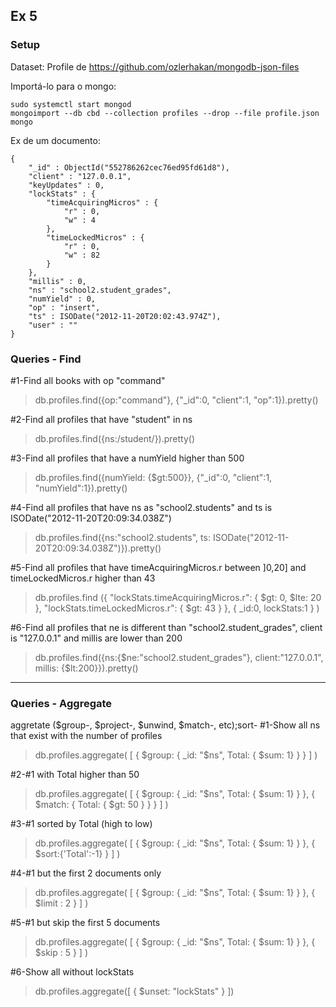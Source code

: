 ## Ex 5

### Setup
Dataset: Profile de https://github.com/ozlerhakan/mongodb-json-files

Importá-lo para o mongo:
```
sudo systemctl start mongod
mongoimport --db cbd --collection profiles --drop --file profile.json
mongo
```

Ex de um documento:
```
{
	"_id" : ObjectId("552786262cec76ed95fd61d8"),
	"client" : "127.0.0.1",
	"keyUpdates" : 0,
	"lockStats" : {
		"timeAcquiringMicros" : {
			"r" : 0,
			"w" : 4
		},
		"timeLockedMicros" : {
			"r" : 0,
			"w" : 82
		}
	},
	"millis" : 0,
	"ns" : "school2.student_grades",
	"numYield" : 0,
	"op" : "insert",
	"ts" : ISODate("2012-11-20T20:02:43.974Z"),
	"user" : ""
}

```

### Queries - Find

#1-Find all books with op "command"
> db.profiles.find({op:"command"}, {"_id":0, "client":1, "op":1}).pretty()

#2-Find all profiles that have "student" in ns
> db.profiles.find({ns:/student/}).pretty()

#3-Find all profiles that have a numYield higher than 500
> db.profiles.find({numYield: {$gt:500}}, {"_id":0, "client":1, "numYield":1}).pretty()

#4-Find all profiles that have ns as "school2.students" and ts is ISODate("2012-11-20T20:09:34.038Z")
> db.profiles.find({ns:"school2.students", ts: ISODate("2012-11-20T20:09:34.038Z")}).pretty()

#5-Find all profiles that have timeAcquiringMicros.r between ]0,20] and timeLockedMicros.r higher than 43
> db.profiles.find ({ "lockStats.timeAcquiringMicros.r": { $gt: 0, $lte: 20 }, "lockStats.timeLockedMicros.r": { $gt: 43 } }, { _id:0, lockStats:1 } )

#6-Find all profiles that ne is different than "school2.student_grades", client is "127.0.0.1" and millis are lower than 200
> db.profiles.find({ns:{$ne:"school2.student_grades"}, client:"127.0.0.1", millis: {$lt:200}}).pretty()

---

### Queries - Aggregate
aggretate ($group-, $project-, $unwind, $match-, etc);sort-
#1-Show all ns that exist with the number of profiles 
> db.profiles.aggregate( [ { $group: { _id: "$ns", Total: { $sum: 1} } } ] )

#2-#1 with Total higher than 50
> db.profiles.aggregate( [ { $group: { _id: "$ns", Total: { $sum: 1} } }, { $match: { Total: { $gt: 50 } } } ] )

#3-#1 sorted by Total (high to low)
> db.profiles.aggregate( [ { $group: { _id: "$ns", Total: { $sum: 1} } }, { $sort:{'Total':-1} } ] )

#4-#1 but the first 2 documents only
> db.profiles.aggregate( [ { $group: { _id: "$ns", Total: { $sum: 1} } }, { $limit : 2 } ] )

#5-#1 but skip the first 5 documents
> db.profiles.aggregate( [ { $group: { _id: "$ns", Total: { $sum: 1} } }, { $skip : 5 } ] )

#6-Show all without lockStats
> db.profiles.aggregate([ { $unset: "lockStats" } ])



